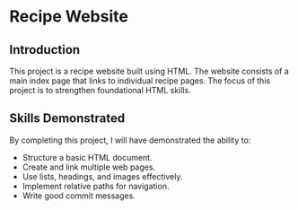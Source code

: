 # Recipe Website

## Introduction
This project is a recipe website built using HTML. The website consists of a main index page that links to individual recipe pages. The focus of this project is to strengthen foundational HTML skills.

## Skills Demonstrated
By completing this project, I will have demonstrated the ability to:
- Structure a basic HTML document.
- Create and link multiple web pages.
- Use lists, headings, and images effectively.
- Implement relative paths for navigation.
- Write good commit messages.